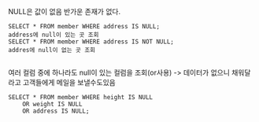 
NULL은 값이 없음
반가운 존재가 없다.

```
SELECT * FROM member WHERE address IS NULL;
address에 null이 있는 곳 조회
SELECT * FROM member WHERE address IS NOT NULL;
addres에 null이 없는 곳 조회


```
여러 컬럼 중에 하나라도 null이 있는 컬럼을 조회(or사용) -> 데이터가 없으니 채워달라고 고객들에게 메일을 보낼수도있음

```
SELECT * FROM member WHERE height IS NULL
	OR weight IS NULL
	OR address IS NULL;
```